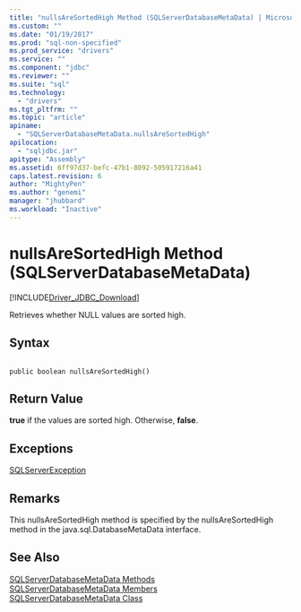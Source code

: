 ```yaml
---
title: "nullsAreSortedHigh Method (SQLServerDatabaseMetaData) | Microsoft Docs"
ms.custom: ""
ms.date: "01/19/2017"
ms.prod: "sql-non-specified"
ms.prod_service: "drivers"
ms.service: ""
ms.component: "jdbc"
ms.reviewer: ""
ms.suite: "sql"
ms.technology: 
  - "drivers"
ms.tgt_pltfrm: ""
ms.topic: "article"
apiname: 
  - "SQLServerDatabaseMetaData.nullsAreSortedHigh"
apilocation: 
  - "sqljdbc.jar"
apitype: "Assembly"
ms.assetid: 6ff97d37-befc-47b1-8092-505917216a41
caps.latest.revision: 6
author: "MightyPen"
ms.author: "genemi"
manager: "jhubbard"
ms.workload: "Inactive"
---
```

# nullsAreSortedHigh Method (SQLServerDatabaseMetaData)
[!INCLUDE[Driver_JDBC_Download](../../../includes/driver_jdbc_download.md)]

  Retrieves whether NULL values are sorted high.  
  
## Syntax  
  
```  
  
public boolean nullsAreSortedHigh()  
```  
  
## Return Value  
 **true** if the values are sorted high. Otherwise, **false**.  
  
## Exceptions  
 [SQLServerException](../../../connect/jdbc/reference/sqlserverexception-class.md)  
  
## Remarks  
 This nullsAreSortedHigh method is specified by the nullsAreSortedHigh method in the java.sql.DatabaseMetaData interface.  
  
## See Also  
 [SQLServerDatabaseMetaData Methods](../../../connect/jdbc/reference/sqlserverdatabasemetadata-methods.md)   
 [SQLServerDatabaseMetaData Members](../../../connect/jdbc/reference/sqlserverdatabasemetadata-members.md)   
 [SQLServerDatabaseMetaData Class](../../../connect/jdbc/reference/sqlserverdatabasemetadata-class.md)  
  
  
